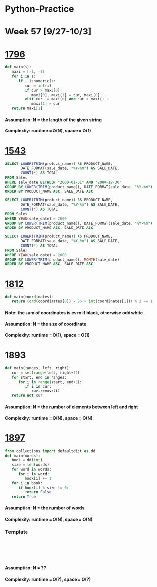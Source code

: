 # Python-Practice

# Week 57 [9/27-10/3]

# [1796](https://leetcode.com/problems/second-largest-digit-in-a-string/)
```python
def main(s):
   maxi = [-1, -1]
   for i in s:
      if i.isnumeric():
         cur = int(i)
         if cur > maxi[0]:
            maxi[0], maxi[1] = cur, maxi[0]
         elif cur != maxi[0] and cur > maxi[1]:
            maxi[1] = cur
   return maxi[1]
```
#### Assumption: N = the length of the given string
#### Complexity: runtime = O(N), space = O(1)

# [1543](https://leetcode.com/problems/fix-product-name-format/)
```sql
SELECT LOWER(TRIM(product_name)) AS PRODUCT_NAME,
       DATE_FORMAT(sale_date, "%Y-%m") AS SALE_DATE,
       COUNT(*) AS TOTAL
FROM Sales
WHERE sale_date BETWEEN "2000-01-01" AND "2000-12-30"
GROUP BY LOWER(TRIM(product_name)), DATE_FORMAT(sale_date, "%Y-%m")
ORDER BY PRODUCT_NAME ASC, SALE_DATE ASC
```
```sql
SELECT LOWER(TRIM(product_name)) AS PRODUCT_NAME,
       DATE_FORMAT(sale_date, "%Y-%m") AS SALE_DATE,
       COUNT(*) AS TOTAL
FROM Sales
WHERE YEAR(sale_date) = 2000
GROUP BY LOWER(TRIM(product_name)), DATE_FORMAT(sale_date, "%Y-%m")
ORDER BY PRODUCT_NAME ASC, SALE_DATE ASC
```
```sql
SELECT LOWER(TRIM(product_name)) AS PRODUCT_NAME,
       DATE_FORMAT(sale_date, "%Y-%m") AS SALE_DATE,
       COUNT(*) AS TOTAL
FROM Sales
WHERE YEAR(sale_date) = 2000
GROUP BY LOWER(TRIM(product_name)), MONTH(sale_date)
ORDER BY PRODUCT_NAME ASC, SALE_DATE ASC
```

# [1812](https://leetcode.com/problems/determine-color-of-a-chessboard-square/)
```python
def main(coordinates):
   return (ord(coordinates[0]) - 96 + int(coordinates[1])) % 2 == 1
```
#### Note: the sum of coordinates is even if black, otherwise odd white
#### Assumption: N = the size of coordinate
#### Complexity: runtime = O(1), space = O(1)

# [1893](https://leetcode.com/problems/check-if-all-the-integers-in-a-range-are-covered/)
```python
def main(ranges, left, right):
   cur = set(range(left, right+1))
   for start, end in ranges:
      for i in range(start, end+1):
         if i in cur:
            cur.remove(i)
   return not cur
```
#### Assumption: N = the number of elements between left and right
#### Complexity: runtime = O(N), space = O(N)

# [1897](https://leetcode.com/problems/redistribute-characters-to-make-all-strings-equal/)
```python
from collections import defaultdict as dd
def main(words):
   book = dd(int)
   size = len(words)
   for word in words:
      for i in word:
         book[i] += 1
   for i in book:
      if book[i] % size != 0:
         return False
   return True
```
#### Assumption: N = the number of words
#### Complexity: runtime = O(N), space = O(N)

### Template
# []()
```sql
```

# []()
```python
```
#### Assumption: N = ??
#### Complexity: runtime = O(?), space = O(?)
